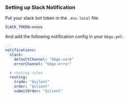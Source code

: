 ### Setting up Slack Notification

Put your slack bot token in the `.env.local` file:

```sh
SLACK_TOKEN=xxoox
```

And add the following notification config in your `bbgo.yml`:

```yaml
---
notifications:
  slack:
    defaultChannel: "bbgo-xarb"
    errorChannel: "bbgo-error"

  # routing rules
  routing:
    trade: "$silent"
    order: "$slient"
    submitOrder: "$slient"
```

